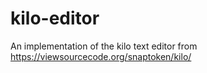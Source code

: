 # kilo-editor
An implementation of the kilo text editor from https://viewsourcecode.org/snaptoken/kilo/
